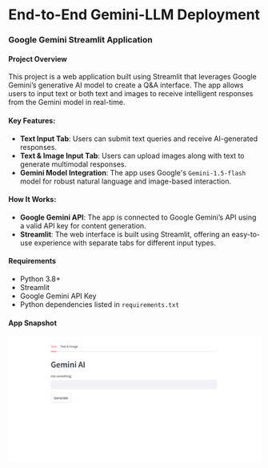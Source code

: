 # End-to-End Gemini-LLM Deployment

### Google Gemini Streamlit Application

#### Project Overview

This project is a web application built using Streamlit that leverages Google Gemini’s generative AI model to create a Q&A interface. 
The app allows users to input text or both text and images to receive intelligent responses from the Gemini model in real-time.

#### Key Features:
- **Text Input Tab**: Users can submit text queries and receive AI-generated responses.
- **Text & Image Input Tab**: Users can upload images along with text to generate multimodal responses.
- **Gemini Model Integration**: The app uses Google's `Gemini-1.5-flash` model for robust natural language and image-based interaction.

#### How It Works:
- **Google Gemini API**: The app is connected to Google Gemini’s API using a valid API key for content generation.
- **Streamlit**: The web interface is built using Streamlit, offering an easy-to-use experience with separate tabs for different input types.


#### Requirements

- Python 3.8+
- Streamlit
- Google Gemini API Key
- Python dependencies listed in `requirements.txt`

#### App Snapshot

![App Snapshot](images/image.png)

